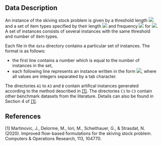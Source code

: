 ## Data Description
An instance of the skiving stock problem is given by a threshold length <!-- $L \in \mathbb N$ --> <img src="https://render.githubusercontent.com/render/math?math=L%20%5Cin%20%5Cmathbb%20N"> and a set of item types specified by their length <!-- $l_i$ --> <img src="https://render.githubusercontent.com/render/math?math=l_i"> and frequency <!-- $b_i$ --> <img src="https://render.githubusercontent.com/render/math?math=b_i"> for <!-- $i \in I := \{1, \dots, m\}$ --> <img src="https://render.githubusercontent.com/render/math?math=i%20%5Cin%20I%20%3A%3D%20%5C%7B1%2C%20%5Cdots%2C%20m%5C%7D">.
A set of instances consists of several instances with the same threshold and number of item types.

Each file in the `data` directory contains a particular set of instances.
The format is as follows:
- the first line contains a number which is equal to the number of instances in the set,
- each following line represents an instance written in the form <!-- $L, l_1, \dots, l_m, b_1, \dots, b_m$ --> <img src="https://render.githubusercontent.com/render/math?math=L%2C%20l_1%2C%20%5Cdots%2C%20l_m%2C%20b_1%2C%20%5Cdots%2C%20b_m">, where all values are integers separated by a tab character.

The directories `A1` to `A3` and `B` contain artifical instances generated according to the method described in [[1]](#1).
The directories `C1` to `C3` contain other benchmark datasets from the literature. Details can also be found in Section 4 of [[1]](#1).

## References
<a id="1">[1]</a>
Martinovic, J., Delorme, M., Iori, M., Scheithauer, G., & Strasdat, N. (2020). Improved flow-based formulations for the skiving stock problem. Computers & Operations Research, 113, 104770.